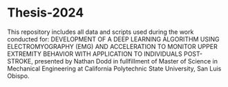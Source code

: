 # Thesis-2024
This repository includes all data and scripts used during the work conducted for: DEVELOPMENT OF A DEEP LEARNING ALGORITHM USING
ELECTROMYOGRAPHY (EMG) AND ACCELERATION TO MONITOR
UPPER EXTREMITY BEHAVIOR WITH APPLICATION TO INDIVIDUALS
POST-STROKE, presented by Nathan Dodd in fullfillment of Master of Science in Mechanical Engineering at California Polytechnic State University, San Luis Obispo.


